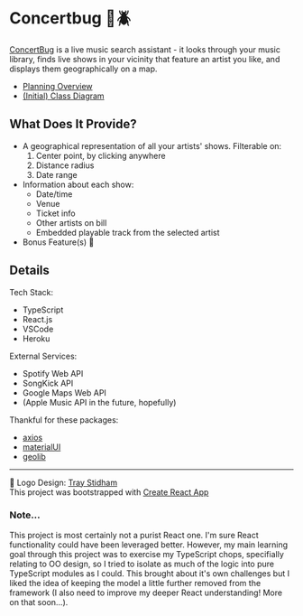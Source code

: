 # Concertbug :microphone::beetle:

[ConcertBug](https://concertbug.herokuapp.com) is a live music search assistant - it looks through your music library, finds live shows in your vicinity that feature an artist you like, and displays them geographically on a map.

- [Planning Overview](https://docs.google.com/document/d/1LQvc6JSZblEMstAgsUkg_fFnjt5LMhc5YHWmB8zfad0/edit?usp=sharing)
- [(Initial) Class Diagram](https://github.com/tzarick/concertbug/blob/master/design/concertbug-v2-class-diagram1.jpg)

## What Does It Provide?

- A geographical representation of all your artists' shows. Filterable on:
  1. Center point, by clicking anywhere
  2. Distance radius
  3. Date range
- Information about each show:
  - Date/time
  - Venue
  - Ticket info
  - Other artists on bill
  - Embedded playable track from the selected artist
- Bonus Feature(s) :cowboy_hat_face:

## Details

Tech Stack:

- TypeScript
- React.js
- VSCode
- Heroku

External Services:

- Spotify Web API
- SongKick API
- Google Maps Web API
- (Apple Music API in the future, hopefully)

Thankful for these packages:

- [axios](https://github.com/axios/axios)
- [materialUI](https://material-ui.com/)
- [geolib](https://github.com/manuelbieh/geolib)

---

:art: Logo Design: [Tray Stidham](https://www.behance.net/TrayStidham/appreciated)  
This project was bootstrapped with [Create React App](https://github.com/facebook/create-react-app)

### Note...

This project is most certainly not a purist React one. I'm sure React functionality could have been leveraged better. However, my main learning goal through this project was to exercise my TypeScript chops, specifially relating to OO design, so I tried to isolate as much of the logic into pure TypeScript modules as I could. This brought about it's own challenges but I liked the idea of keeping the model a little further removed from the framework (I also need to improve my deeper React understanding! More on that soon...).

